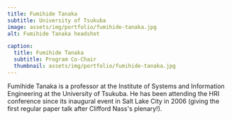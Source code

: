 ```yaml
---
title: Fumihide Tanaka
subtitle: University of Tsukuba
image: assets/img/portfolio/fumihide-tanaka.jpg
alt: Fumihide Tanaka headshot

caption:
  title: Fumihide Tanaka
  subtitle: Program Co-Chair
  thumbnail: assets/img/portfolio/fumihide-tanaka.jpg
---
```

Fumihide Tanaka is a professor at the Institute of Systems and Information Engineering at the University of Tsukuba. He has been attending the HRI conference since its inaugural event in Salt Lake City in 2006 (giving the first regular paper talk after Clifford Nass's plenary!). 
